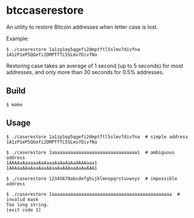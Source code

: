 # btccaserestore

An utility to restore Bitcoin addresses when letter case is lost.

Example:

```shell
$ ./caserestore 1a1zp1ep5qgefi2dmptftl5slmv7divfna
1A1zP1eP5QGefi2DMPTfTL5SLmv7DivfNa
```

Restoring case takes an average of 1 second (up to 5 seconds) for most addresses, and only more than 30 seconds for 0.5% addresses.


## Build

```shell
$ make
```

## Usage

```shell
$ ./caserestore 1a1zp1ep5qgefi2dmptftl5slmv7divfna  # simple address
1A1zP1eP5QGefi2DMPTfTL5SLmv7DivfNa

$ ./caserestore 1aaaaaaaaaaaaaaaaaaaaaaaaaaaaaaaa1  # ambiguous address
1AAAAaAaaaaaAaAaaaAaAaAaAaAAAAaaa1
1AAAaaAAaAaaAaaAAaaAaAAAaaAaAaAAA1

$ ./caserestore 12345678abcdefghijklmnopqrstuvwxyz  # impossible address

$ ./caserestore 1aaaaaaaaaaaaaaaaaaaaaaaaaaaaaaaaaaaaaaaaaaaaa  # invalid mask
Too long string.
[exit code 1]
```
